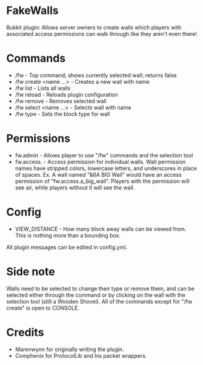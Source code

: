 # FakeWalls
Bukkit plugin: Allows server owners to create walls which players with associated access permissions can walk through like they aren't even there!

# Commands
* /fw - Top command; shows currently selected wall; returns false
* /fw create <name ...> - Creates a new wall with name
* /fw list - Lists all walls
* /fw reload - Reloads plugin configuration
* /fw remove - Removes selected wall
* /fw select <name ...> - Selects wall with name
* /fw type <material> - Sets the block type for wall

# Permissions
* fw.admin - Allows player to use "/fw" commands and the selection tool
* fw.access.<name> - Access permission for individual walls. Wall permission names have stripped colors, lowercase letters, and underscores in place of spaces. Ex. A wall named "&6A BIG Wall" would have an access permission of "fw.access.a_big_wall". Players with the permission will see air, while players without it will see the wall.

# Config
* VIEW_DISTANCE - How many block away walls can be viewed from. This is nothing more than a bounding box.

All plugin messages can be edited in config.yml.

# Side note
Walls need to be selected to change their type or remove them, and can be selected either through the command or by clicking on the wall with the selection tool (still a Wooden Shovel). All of the commands except for "/fw create" is open to CONSOLE.

# Credits
* Marenwynn for originally writing the plugin.
* Comphenix for ProtocolLib and his packet wrappers.
